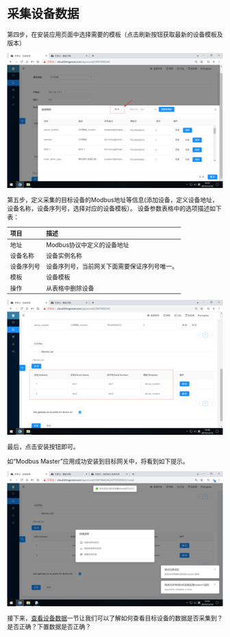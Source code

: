 # 采集设备数据


第四步，在安装应用页面中选择需要的模板（点击刷新按钮获取最新的设备模板及版本）

![](imgs/2019-12-16-16-43-47.png)


第五步，定义采集的目标设备的Modbus地址等信息(添加设备，定义设备地址，设备名称，设备序列号，选择对应的设备模板）。
设备参数表格中的选项描述如下表：

| 项目       | 描述                                         |
| :--------- | :------------------------------------------- |
| 地址       | Modbus协议中定义的设备地址                   |
| 设备名称   | 设备实例名称                                 |
| 设备序列号 | 设备序列号，当前网关下面需要保证序列号唯一。 |
| 模板       | 设备模板                                     |
| 操作       | 从表格中删除设备                             |


![](imgs/2019-12-16-16-49-03.png)

最后，点击安装按钮即可。


如“Modbus Master”应用成功安装到目标网关中，将看到如下提示。

![](imgs/2019-12-16-17-02-04.png)

接下来，[查看设备数据](data-view.md)一节让我们可以了解如何查看目标设备的数据是否采集到？是否正确？下置数据是否正确？


